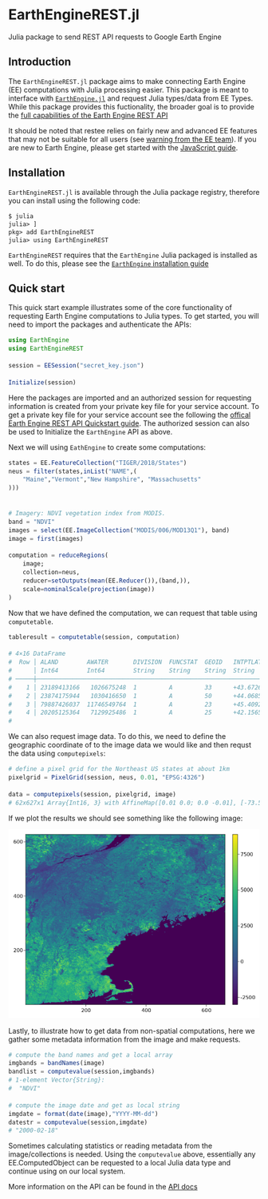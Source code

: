 # EarthEngineREST.jl
Julia package to send REST API requests to Google Earth Engine

## Introduction

The `EarthEngineREST.jl` package aims to make connecting Earth Engine (EE) computations with Julia processing easier. This package is meant to interface with [`EarthEngine.jl`](https://kmarkert.github.io/EarthEngine.jl/dev/) and request Julia types/data from EE Types. While this package provides this fuctionality, the broader goal is to provide the [full capabilities of the Earth Engine REST API](https://developers.google.com/earth-engine/reference/rest)

It should be noted that restee relies on fairly new and advanced EE features that may not be suitable for all users (see [warning from the EE team](https://developers.google.com/earth-engine/reference#audience)). If you are new to Earth Engine, please get started with the [JavaScript guide](https://developers.google.com/earth-engine/getstarted).

## Installation

`EarthEngineREST.jl` is available through the Julia package registry, therefore you can install using the following code:

```
$ julia
julia> ]
pkg> add EarthEngineREST
julia> using EarthEngineREST
```

`EarthEngineREST` requires that the `EarthEngine` Julia packaged is installed as well. To do this, please see the [`EarthEngine` installation guide](https://kmarkert.github.io/EarthEngine.jl/dev/#Installation)


## Quick start

This quick start example illustrates some of the core functionality of requesting Earth Engine computations to Julia types. To get started, you will need to import the packages and authenticate the APIs:

```julia
using EarthEngine
using EarthEngineREST

session = EESession("secret_key.json")

Initialize(session)
```

Here the packages are imported and an authorized session for requesting information is created from your private key file for your service account. To get a private key file for your service account see the following the [offical Earth Engine REST API Quickstart guide](https://developers.google.com/earth-engine/reference/Quickstart#obtain-a-private-key-file-for-your-service-account). The authorized session can also be used to Initialize the `EarthEngine` API as above.

Next we will using `EathEngine` to create some computations:

```julia
states = EE.FeatureCollection("TIGER/2018/States")
neus = filter(states,inList("NAME",(
    "Maine","Vermont","New Hampshire", "Massachusetts"
)))


# Imagery: NDVI vegetation index from MODIS.
band = "NDVI"
images = select(EE.ImageCollection("MODIS/006/MOD13Q1"), band)
image = first(images)

computation = reduceRegions(
    image;
    collection=neus,
    reducer=setOutputs(mean(EE.Reducer()),(band,)),
    scale=nominalScale(projection(image))
)
```

Now that we have defined the computation, we can request that table using `computetable`.

```julia
tableresult = computetable(session, computation)

# 4×16 DataFrame
#  Row │ ALAND        AWATER       DIVISION  FUNCSTAT  GEOID   INTPTLAT     INTPTLON      LSAD    MTFCC   NAME           NDVI     REGION  STATEFP  STATENS   STUSPS  geom             ⋯
#      │ Int64        Int64        String    String    String  String       String        String  String  String         Float64  String  String   String    String  IGeometr…        ⋯
# ─────┼───────────────────────────────────────────────────────────────────────────────────────────────────────────────────────────────────────────────────────────────────────────────
#    1 │ 23189413166   1026675248  1         A         33      +43.6726907  -071.5843145  00      G4000   New Hampshire  2579.07  1       33       01779794  NH      Geometry: wkbPol ⋯
#    2 │ 23874175944   1030416650  1         A         50      +44.0685773  -072.6691839  00      G4000   Vermont        1940.65  1       50       01779802  VT      Geometry: wkbPol
#    3 │ 79887426037  11746549764  1         A         23      +45.4092843  -068.6666160  00      G4000   Maine          1911.13  1       23       01779787  ME      Geometry: wkbPol
#    4 │ 20205125364   7129925486  1         A         25      +42.1565196  -071.4895915  00      G4000   Massachusetts  4190.74  1       25       00606926  MA      Geometry: wkbPol
#                                                                                                                                                                      1 column omitted
```

We can also request image data. To do this, we need to define the geographic coordinate of to the image data we would like and then requst the data using `computepixels`:

```julia
# define a pixel grid for the Northeast US states at about 1km
pixelgrid = PixelGrid(session, neus, 0.01, "EPSG:4326")

data = computepixels(session, pixelgrid, image)
# 62x627x1 Array{Int16, 3} with AffineMap([0.01 0.0; 0.0 -0.01], [-73.50818980721034, 47.459858919112]) and CRS EPSG:4326
```

If we plot the results we should see something like the following image:

![ndvi_example](assets/ndvi_example.png)

Lastly, to illustrate how to get data from non-spatial computations, here we gather some metadata information from the image and make requests.

```julia
# compute the band names and get a local array
imgbands = bandNames(image)
bandlist = computevalue(session,imgbands)
# 1-element Vector{String}:
#  "NDVI"

# compute the image date and get as local string
imgdate = format(date(image),"YYYY-MM-dd")
datestr = computevalue(session,imgdate)
# "2000-02-18"
```

Sometimes calculating statistics or reading metadata from the image/collections is needed. Using the `computevalue` above, essentially any EE.ComputedObject can be requested to a local Julia data type and continue using on our local system.

More information on the API can be found in the [API docs]()
